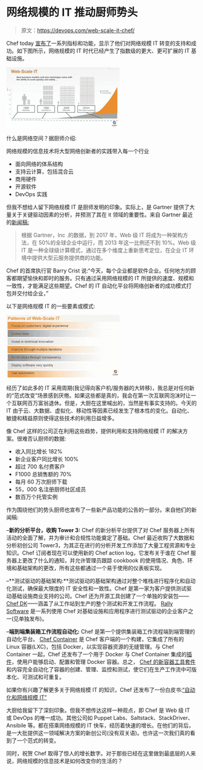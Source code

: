 # 网络规模的 IT 推动厨师势头

> 原文：<https://devops.com/web-scale-it-chef/>

Chef today [宣布了](https://www.getchef.com/blog/2014/07/15/chef-growth-surges-in-q2/)一系列指标和功能，显示了他们对网络规模 IT 转变的支持和成功。如下图所示，网络规模的 IT 时代已经产生了指数级的更大、更可扩展的 IT 基础设施。

[![webscale](img/75491647ee24b4e68b58adf8a0f7b920.png)](https://devops.com/wp-content/uploads/2014/07/webscale.jpg)

什么是网络空间？据厨师介绍:

网络规模的信息技术将大型网络创新者的实践带入每一个行业

*   面向网络的体系结构
*   支持云计算，包括混合云
*   商用硬件
*   开源软件
*   DevOps 实践

但我不想给人留下网络规模 IT 是厨师发明的印象。实际上，是 Gartner 提供了大量关于关键驱动因素的分析，并预测了其在 it 领域的重要性。来自 Gartner 最近的[新闻稿:](https://www.gartner.com/newsroom/id/2675916)

> 根据 Gartner，Inc .的数据，到 2017 年，Web 级 IT 将成为一种架构方法，在 50%的全球企业中运行，而 2013 年这一比例还不到 10%。Web 级 IT 是一种全球级计算模式，通过在多个维度上重新思考定位，在企业 IT 环境中提供大型云服务提供商的功能。

Chef 的首席执行官 Barry Crist 说:“今天，每个企业都是软件企业。任何地方的顾客都期望愉快和即时的服务。只有通过采用网络规模的 IT 所提供的速度、规模和一致性，才能满足这些期望。Chef 的 IT 自动化平台将网络创新者的成功模式打包并交付给企业，”

以下是网络规模 IT 的一些要素或模式:

[![patterns of webscale](img/0c56927cbf700c0e437926c4d23b0630.png)](https://devops.com/wp-content/uploads/2014/07/patterns-of-webscale.jpg)

经历了如此多的 IT 采用周期(我记得向客户机/服务器的大转移)，我总是对任何新的“范式改变”场景感到厌倦。如果这些都是真的，我会在第一次互联网泡沫时让一个互联网百万富翁退休。但是，大厨在这里喊出的，当然是有事实支持的。今天的 IT 由于云、大数据、虚拟化、移动性等因素已经发生了根本性的变化。自动化、敏捷和精益原则使得这些技术的利用日益增多。

像 Chef 这样的公司正在利用这些趋势，提供利用和支持网络规模 IT 的解决方案。很难否认厨师的数据:

*   收入同比增长 182%
*   新企业客户同比增长 100%
*   超过 700 名付费客户
*   F1000 总销售额的 70%
*   每月 60 万次厨师下载
*   55，000 名注册厨师社区成员
*   数百万个托管实例

作为围绕他们的势头厨师也宣布了一些新产品功能的公告的一部分。来自他们的新闻稿:

–**新的分析平台，收购 Tower 3:** Chef 的新分析平台提供了对 Chef 服务器上所有活动的全面了解，并为审计和合规性功能奠定了基础。Chef 最近收购了大数据和分析初创公司 Tower3，为其正在进行的分析开发工作添加了大量工程资源和专业知识。Chef 订阅者现在可以使用新的 Chef action log，它发布关于谁在 Chef 服务器上更改了什么的通知，并允许管理员跟踪 cookbook 的使用情况、角色、环境和基础架构的更改，所有这些都通过一个易于使用的仪表板实现。

–**测试驱动的基础架构:**测试驱动的基础架构通过对整个堆栈进行程序化和自动化测试，确保最大限度的 IT 安全性和一致性。Chef 是第一家为客户提供测试驱动基础设施商业支持的公司。Chef 还为开源工具创建了一个单独的安装包——[Chef DK](https://www.getchef.com/blog/2014/04/15/chef-development-kit/)——涵盖了从工作站到生产的整个测试和开发工作流程。 [Rally Software](https://www.getchef.com/customers/rally/) 是一系列使用 Chef 对基础设施和应用程序进行测试驱动的企业客户之一(见单独发布)。

–**端到端集装箱工作流程自动化:** Chef 是第一个提供集装箱工作流程端到端管理的自动化平台。 [Chef Container](https://getchef.com/downloads/chef-container) 是 Chef 客户端的一个构建，它集成了所有的 Linux 容器(LXC)，包括 Docker，以实现容器资源的无缝管理。与 Chef Container 一起，Chef 还发布了一个用于 Docker 与 Chef Container 集成的[插件](https://github.com/opscode/knife-container)，使用户能够启动、配置和管理 Docker 容器。总之， [Chef 的新容器工具套件](https://www.getchef.com/solutions/docker/)和内容完全自动化了容器的创建、管理、监控和测试，使它们在生产工作流中可版本化、可测试和可重复。

如果你有兴趣了解更多关于网络规模 IT 的知识，Chef 还发布了一份白皮书:[“自动化和网络规模 IT”](https://www.getchef.com/web-scale-it/)

大厨给我留下了深刻印象。但我不想传达这样一种观点，即 Chef 是 Web 级 IT 或 DevOps 的唯一成功。其他公司如 Puppet Labs、Saltstack、StackDriver、Ansibile 等。都在搭乘网络规模的 IT 快车，经历着快速的增长。在他们的背后，是一大批提供这一领域解决方案的新创公司(没有双关语)。也许这一次我们真的看到了一个范式的转变。

同时，祝贺 Chef 取得了惊人的增长数字。对于那些已经在这里做到最底层的人来说，网络规模的信息技术是如何改变你的生活的？